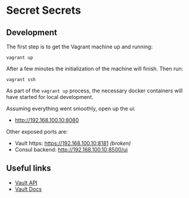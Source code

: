 # Secret Secrets

## Development

The first step is to get the Vagrant machine up and running:
```
vagrant up
```

After a few minutes the initialization of the machine will finish. Then run:
```
vagrant ssh
```

As part of the `vagrant up` process, the necessary docker containers will have started for local development.

Assuming everything went smoothly, open up the ui:
- http://192.168.100.10:8080

Other exposed ports are:
- Vault https: https://192.168.100.10:8181 *(broken)*
- Consul backend: http://192.168.100.10:8500/ui

## Useful links
- [Vault API](https://www.vaultproject.io/docs/http/index.html)
- [Vault Docs](https://www.vaultproject.io/docs/index.html)
